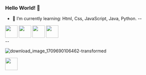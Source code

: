 ### Hello World! 👋

<!--
**NatalieWF/NatalieWF** is a ✨ _special_ ✨ repository because its `README.md` (this file) appears on your GitHub profile.

Here are some ideas to get you started:
-->
- 🌱 I’m currently learning: Html, Css, JavaScript, Java, Python.
--
<div class="icones" text-align="center">
<img loading="lazy" src="https://cdn.jsdelivr.net/gh/devicons/devicon/icons/git/git-original.svg" width="40" height="40"/>
<img loading="lazy" src="https://cdn.jsdelivr.net/gh/devicons/devicon/icons/html5/html5-original.svg" width="40" height="40"/>
<img loading="lazy" src="https://cdn.jsdelivr.net/gh/devicons/devicon/icons/css3/css3-original.svg" width="40" height="40"/>
<img loading="lazy" src="https://cdn.jsdelivr.net/gh/devicons/devicon/icons/javascript/javascript-original.svg" width="40" height="40"/>
</div>
--

![download_image_1709690106462-transformed](https://github.com/NatalieWF/NatalieWF/assets/159834311/61768531-d14c-45fe-90de-b39fe0d4f97e)




<a href="https://www.linkedin.com/in/[your-linkedin-profile](https://br.linkedin.com/in/natalie-w-0647941b3)/" target="blank"><img loading="lazy" src="https://cdn.jsdelivr.net/gh/devicons/devicon/icons/linkedin/linkedin-plain.svg" width="40" height="40"/></a>



